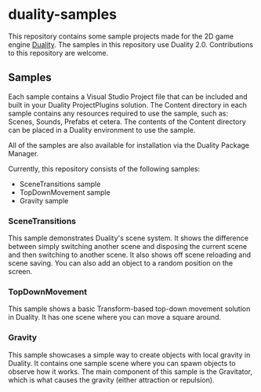 # duality-samples
This repository contains some sample projects made for the 2D game engine [Duality](https://github.com/AdamsLair/duality).
The samples in this repository use Duality 2.0.
Contributions to this repository are welcome.

## Samples
Each sample contains a Visual Studio Project file that can be included and built in your Duality ProjectPlugins solution. The Content directory in each sample contains any resources required to use the sample, such as: Scenes, Sounds, Prefabs et cetera. The contents of the Content directory can be placed in a Duality environment to use the sample.

All of the samples are also available for installation via the Duality Package Manager.

Currently, this repository consists of the following samples:
  * SceneTransitions sample
  * TopDownMovement sample
  * Gravity sample
  
  ### SceneTransitions
  This sample demonstrates Duality's scene system. It shows the difference between simply switching another scene and disposing the current scene and then switching to another scene. It also shows off scene reloading and scene saving. You can also add an object to a random position on the screen.
  ### TopDownMovement
  This sample shows a basic Transform-based top-down movement solution in Duality. It has one scene where you can move a square around.
  ### Gravity
  This sample showcases a simple way to create objects with local gravity in Duality. It contains one sample scene where you can spawn objects to observe how it works. The main component of this sample is the Gravitator, which is what causes the gravity (either attraction or repulsion).
